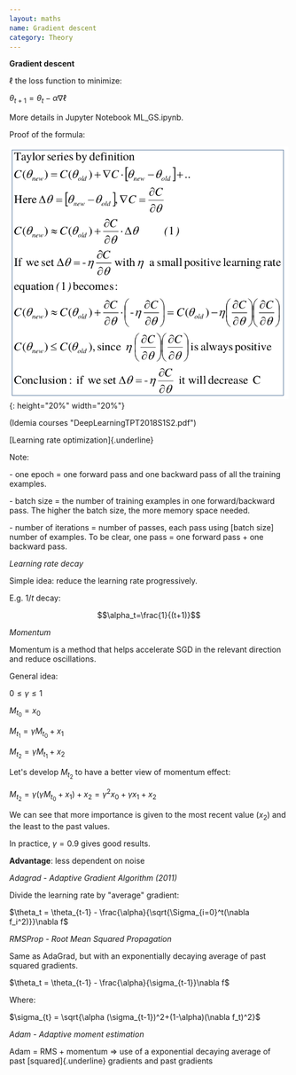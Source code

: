 ```yaml
---
layout: maths
name: Gradient descent
category: Theory
---
```


**Gradient descent**

$\ell$ the loss function to minimize:

$\theta_{t+1}=\theta_t - \alpha \nabla \ell$

More details in Jupyter Notebook ML\_GS.ipynb.

Proof of the formula:

![image](/assets/img/GradientDescent_proof.png){: height="20%" width="20%"}

(Idemia courses \"DeepLearningTPT2018S1S2.pdf\")

[Learning rate optimization]{.underline}

Note:

\- one epoch = one forward pass and one backward pass of all the
training examples.

\- batch size = the number of training examples in one forward/backward
pass. The higher the batch size, the more memory space needed.

\- number of iterations = number of passes, each pass using \[batch
size\] number of examples. To be clear, one pass = one forward pass +
one backward pass.

*Learning rate decay*

Simple idea: reduce the learning rate progressively.

E.g. $1/t$ decay:

$$\alpha_t=\frac{1}{(t+1)}$$

*Momentum*

Momentum is a method that helps accelerate SGD in the relevant direction
and reduce oscillations.

General idea:

$0 \le \gamma \le 1$

$M_{t_0}=x_0$

$M_{t_1}=\gamma M_{t_0} + x_1$

$M_{t_2}=\gamma M_{t_1} + x_2$

Let's develop $M_{t_2}$ to have a better view of momentum effect:

$M_{t_2} = \gamma (\gamma M_{t_0} + x_1) + x_2 = \gamma^2 x_0 + \gamma x_1 + x_2$

We can see that more importance is given to the most recent value
($x_2$) and the least to the past values.

In practice, $\gamma = 0.9$ gives good results.

**Advantage**: less dependent on noise

*Adagrad - Adaptive Gradient Algorithm (2011)*

Divide the learning rate by \"average\" gradient:

$\theta_t = \theta_{t-1} - \frac{\alpha}{\sqrt{\Sigma_{i=0}^t(\nabla f_i^2)}}\nabla f$

*RMSProp - Root Mean Squared Propagation*

Same as AdaGrad, but with an exponentially decaying average of past
squared gradients.

$\theta_t = \theta_{t-1} - \frac{\alpha}{\sigma_{t-1}}\nabla f$

Where:

$\sigma_{t} = \sqrt{\alpha (\sigma_{t-1})^2+(1-\alpha)(\nabla f_t)^2}$

*Adam - Adaptive moment estimation*

Adam = RMS + momentum =\> use of a exponential decaying average of past
[squared]{.underline} gradients and past gradients
